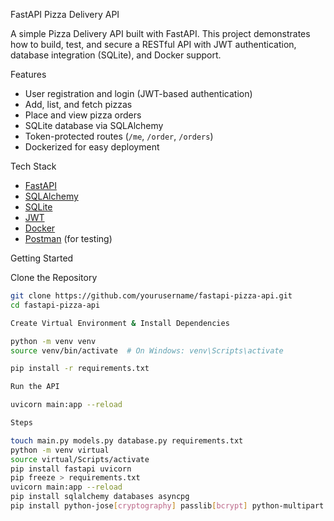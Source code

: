 FastAPI Pizza Delivery API

A simple Pizza Delivery API built with FastAPI. This project demonstrates how to build, test, and secure a RESTful API with JWT authentication, database integration (SQLite), and Docker support.



Features

- User registration and login (JWT-based authentication)
- Add, list, and fetch pizzas
- Place and view pizza orders
- SQLite database via SQLAlchemy
- Token-protected routes (`/me`, `/order`, `/orders`)
- Dockerized for easy deployment



Tech Stack

- [FastAPI](https://fastapi.tiangolo.com/)
- [SQLAlchemy](https://www.sqlalchemy.org/)
- [SQLite](https://www.sqlite.org/)
- [JWT](https://jwt.io/)
- [Docker](https://www.docker.com/)
- [Postman](https://www.postman.com/) (for testing)



Getting Started

Clone the Repository

```bash
git clone https://github.com/yourusername/fastapi-pizza-api.git
cd fastapi-pizza-api

Create Virtual Environment & Install Dependencies

python -m venv venv
source venv/bin/activate  # On Windows: venv\Scripts\activate

pip install -r requirements.txt

Run the API

uvicorn main:app --reload

Steps

touch main.py models.py database.py requirements.txt
python -m venv virtual
source virtual/Scripts/activate
pip install fastapi uvicorn
pip freeze > requirements.txt
uvicorn main:app --reload
pip install sqlalchemy databases asyncpg
pip install python-jose[cryptography] passlib[bcrypt] python-multipart


